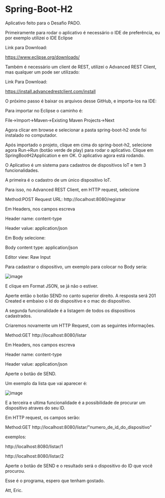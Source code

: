 # Spring-Boot-H2
Aplicativo feito para o Desafio PADO.

Primeiramente para rodar o aplicativo é necessário o IDE de preferência, eu por exemplo utilizei o IDE Eclipse

Link para Download:

https://www.eclipse.org/downloads/

Também é necessário um client de REST, utilizei o Advanced REST Client, mas qualquer um pode ser utilizado:

Link Para Download:

https://install.advancedrestclient.com/install

O próximo passo é baixar os arquivos desse GitHub, e importa-los na IDE:

Para importar no Eclipse o caminho é:

File->Import->Maven->Existing Maven Projects->Next

Agora clicar em browse e selecionar a pasta spring-boot-h2 onde foi instalado no computador.

Após importado o projeto, clique em cima do spring-boot-h2, selecione agora Run->Run (botão verde de play) para rodar o aplicativo. Clique em SpringBootH2Application e em OK. O aplicativo agora está rodando.

O Aplicativo é um sistema para cadastros de dispositivos IoT e tem 3 funcionalidades.

A primeira é o cadastro de um único dispositivo IoT.

Para isso, no Advanced REST Client, em HTTP request, selecione

Method:POST
Request URL: http://localhost:8080/registrar

Em Headers, nos campos escreva

Header name: content-type

Header value: application/json

Em Body selecione:

Body content type: application/json

Editor view: Raw Input

Para cadastrar o dispositivo, um exemplo para colocar no Body seria:

![image](https://user-images.githubusercontent.com/94720397/142698296-6b32e58f-0abd-427d-a0fd-75364bada2e7.png)

E clique em Format JSON, se já não o estiver.

Aperte então o botão SEND no canto superior direito. 
A resposta será 201 Created e embaixo o Id do dispositivo e o mac do dispositivo.

A segunda funcionalidade é a listagem de todos os dispositivos cadastrados.

Criaremos novamente um HTTP Request, com as seguintes informações.

Method:GET
http://localhost:8080/listar

Em Headers, nos campos escreva

Header name: content-type

Header value: application/json

Aperte o botão de SEND.

Um exemplo da lista que vai aparecer é:

![image](https://user-images.githubusercontent.com/94720397/142698245-5e6157ea-d875-493d-a729-21d2751f3ea4.png)

E a terceira e ultima funcionalidade é a possibilidade de procurar um dispositivo atraves do seu ID.

Em HTTP request, os campos serão:

Method:GET
http://localhost:8080/listar/"numero_de_id_do_dispositivo"

exemplos:

http://localhost:8080/listar/1

http://localhost:8080/listar/2

Aperte o botão de SEND e o resultado será o dispositivo do ID que você procurou.

Esse é o programa, espero que tenham gostado.

Att, Eric.
